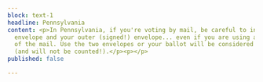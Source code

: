 ```yaml
---
block: text-1
headline: Pennsylvania
content: <p>In Pennsylvania, if you're voting by mail, be careful to include the secrecy
  envelope and your outer (signed!) envelope... even if you are using a dropbox instead
  of the mail. Use the two envelopes or your ballot will be considered a "naked ballot"
  (and will not be counted!).</p><p></p>
published: false

---
```

